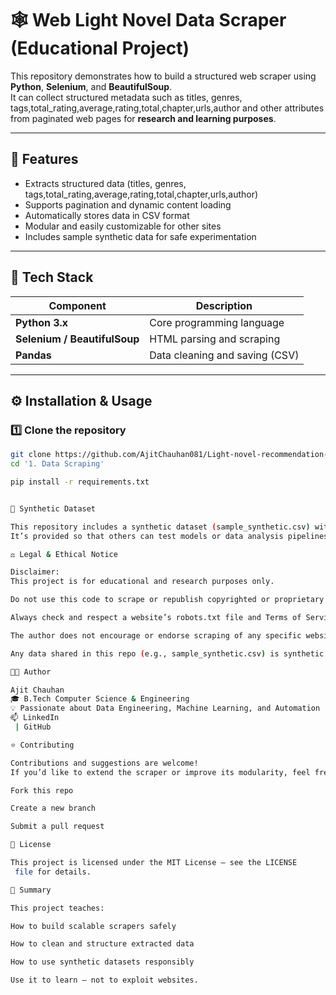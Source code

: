 # 🕸️ Web Light Novel Data Scraper (Educational Project)

This repository demonstrates how to build a structured web scraper using **Python**, **Selenium**, and **BeautifulSoup**.  
It can collect structured metadata such as titles, genres, tags,total_rating,average,rating,total,chapter,urls,author and other attributes from paginated web pages for **research and learning purposes**.

---

## 🚀 Features

- Extracts structured data (titles, genres, tags,total_rating,average,rating,total,chapter,urls,author)
- Supports pagination and dynamic content loading
- Automatically stores data in CSV format
- Modular and easily customizable for other sites
- Includes sample synthetic data for safe experimentation

---

## 🧠 Tech Stack

| Component | Description |
|------------|-------------|
| **Python 3.x** | Core programming language |
| **Selenium / BeautifulSoup** | HTML parsing and scraping |
| **Pandas** | Data cleaning and saving (CSV) |

---

## ⚙️ Installation & Usage

### 1️⃣ Clone the repository
```bash
git clone https://github.com/AjitChauhan081/Light-novel-recommendation-system.git
cd '1. Data Scraping'

pip install -r requirements.txt


🧪 Synthetic Dataset

This repository includes a synthetic dataset (sample_synthetic.csv) with randomly generated data that mimics real-world structures.
It’s provided so that others can test models or data analysis pipelines without using scraped data.

⚖️ Legal & Ethical Notice

Disclaimer:
This project is for educational and research purposes only.

Do not use this code to scrape or republish copyrighted or proprietary data.

Always check and respect a website’s robots.txt file and Terms of Service before scraping.

The author does not encourage or endorse scraping of any specific website.

Any data shared in this repo (e.g., sample_synthetic.csv) is synthetic and non-real.

🧑‍💻 Author

Ajit Chauhan
🎓 B.Tech Computer Science & Engineering
💡 Passionate about Data Engineering, Machine Learning, and Automation
📫 LinkedIn
 | GitHub

⭐ Contributing

Contributions and suggestions are welcome!
If you’d like to extend the scraper or improve its modularity, feel free to:

Fork this repo

Create a new branch

Submit a pull request

📜 License

This project is licensed under the MIT License — see the LICENSE
 file for details.

🧭 Summary

This project teaches:

How to build scalable scrapers safely

How to clean and structure extracted data

How to use synthetic datasets responsibly

Use it to learn — not to exploit websites.


